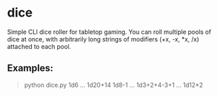 dice
====

Simple CLI dice roller for tabletop gaming.
You can roll multiple pools of dice at once, with arbitrarily long strings of modifiers (+x, -x, *x, /x) attached to each pool.

Examples:
---------

> python dice.py 1d6
>            ... 1d20+14 1d8-1
>            ... 1d3+2+4-3+1
>            ... 1d12*2

